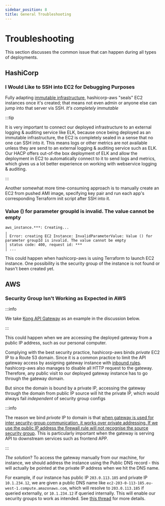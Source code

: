 ```yaml
---
sidebar_position: 8
title: General Troubleshooting
---
```


Troubleshooting
===============

This section discusses the common issue that can happen during all types of deployments.

HashiCorp
---------

### I Would Like to SSH into EC2 for Debugging Purposes

Fully adapting
[immutable infrastructure](https://www.hashicorp.com/resources/what-is-mutable-vs-immutable-infrastructure),
hashicorp-aws "seals" EC2 instances once it's created; that means not even admin or anyone else can jump into that
server vis SSH. _It's completely immutable_

:::tip

It is very important to connect our deployed infrastructure to an external logging & auditing service like ELK, because
once being deployed as an immutable infrastructure, the EC2 is completely sealed in a sense that no one can SSH into it.
This means logs or other metrics are not available unless they are send to an external logging & auditing service such as
ELK. Our HACP offers out-of-the box deployment of ELK and allow the deployment in EC2 to automatically connect to it to
send logs and metrics, which gives us a lot better experience on working with webservice logging & auditing.

:::

Another somewhat more time-consuming approach is to manually create an EC2 from pushed AMI image, specifying key pair
and run each app's corresponding Terraform init script after SSH into it.

### Value () for parameter groupId is invalid. The value cannot be empty

```console
aws_instance.***: Creating...
╷
│ Error: creating EC2 Instance: InvalidParameterValue: Value () for parameter groupId is invalid. The value cannot be empty
│ status code: 400, request id: ***
│ ...
```

This could happen when hashicorp-aws is using Terraform to launch EC2 instance. One possibility is the security group of
the instance is not found or hasn't been created yet.

AWS
---

### Security Group Isn't Working as Expected in AWS

:::info

We take [Kong API Gateway](kong) as an example in the discussion below.

:::

This could happen when we are accessing the deployed gateway from a public IP address, such as our personal computer.

Complying with the best security practice, hashicorp-aws binds _private_ EC2 IP to a Route 53 domain. Since it is a
common practice to limit the API gateway access by assigning gateway instance with
[inbound rules](https://docs.aws.amazon.com/vpc/latest/userguide/security-group-rules.html). hashicorp-aws also manages
to disable all HTTP request to the gateway. Therefore, any public visit to our deployed gateway instance has to go
through the gateway domain.

But since the domain is bound by a private IP, accessing the gateway through the domain from public IP source will hit
the private IP, which would always fail _independent_ of security group configs

:::info

The reason we bind _private_ IP to domain is that
[when gateway is used for inter security-group communication, it works
over private addressing. If we use the public IP address the firewall rule will not recognise the source security group](https://stackoverflow.com/a/24242211).
This is particularly important when the gateway is serving API to downstream services such as frontend APP.

:::

_The solution_? To access the gateway manually from our machine, for instance, we should address the instance using the
Public DNS record - this will actually be pointed at the private IP address when we hit the DNS name.

For example, if our instance has public IP `203.0.113.185` and private IP `10.1.234.12`, we are given a public DNS name
like `ec2-203-0-113-185.eu-west-1.compute.amazonaws.com`, which will resolve to `203.0.113.185` if queried externally,
or `10.1.234.12` if queried internally. This will enable our security groups to work as intended. See
[this thread](https://stackoverflow.com/a/24242211) for more details.
